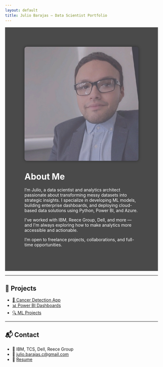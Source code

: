 ```yaml
---
layout: default
title: Julio Barajas – Data Scientist Portfolio
---
```


<!-- 🧑‍💼 Hero About Me Section – Side by Side -->
<div style="display: flex; background-color: #4a4a4a; color: white; padding: 3rem; align-items: center; flex-wrap: wrap; justify-content: center;">
  <div style="flex: 1; min-width: 280px; max-width: 400px; margin: 1rem;">
    <img src="Julio.jpg" alt="Julio Barajas" style="border-radius: 8px; width: 100%; max-width: 100%; box-shadow: 0 0 10px rgba(0,0,0,0.4);" />
  </div>
  <div style="flex: 2; min-width: 280px; max-width: 600px; margin: 1rem;">
    <h1 style="margin-top: 0;">About Me</h1>
    <p>
      I’m Julio, a data scientist and analytics architect passionate about transforming messy datasets into strategic insights.
      I specialize in developing ML models, building enterprise dashboards, and deploying cloud-based data solutions using Python, Power BI, and Azure.
    </p>
    <p>
      I've worked with IBM, Reece Group, Dell, and more — and I'm always exploring how to make analytics more accessible and actionable.
    </p>
    <p>
      I’m open to freelance projects, collaborations, and full-time opportunities.
    </p>
  </div>
</div>

---

## 📂 Projects

- [🧠 Cancer Detection App](https://julio-barajas.github.io/cancer-prediction-frontend/)
- [📊 Power BI Dashboards](viz-projects.md)
- [🔍 ML Projects](ml-projects.md)

---

## 📬 Contact

- 💼 IBM, TCS, Dell, Reece Group
- 📧 julio.barajas.c@gmail.com
- 📄 [Resume](resume.pdf)


